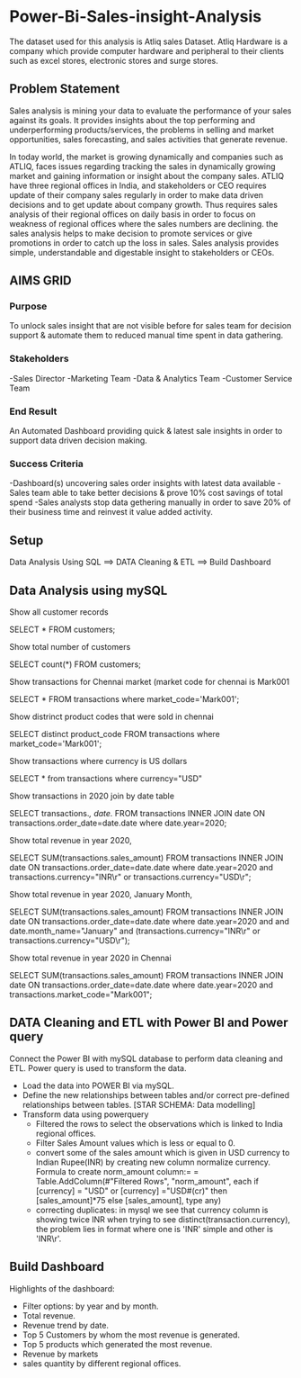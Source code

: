 # Power-Bi-Sales-insight-Analysis
The dataset used for this analysis is Atliq sales Dataset. Atliq Hardware is a company which provide computer hardware and peripheral to their clients such as excel stores, electronic stores and surge stores.

## Problem Statement

Sales analysis is mining your data to evaluate the performance of your sales against its goals. It provides insights about the top performing and underperforming products/services, the problems in selling and market opportunities, sales forecasting, and sales activities that generate revenue.

In today world, the market is growing dynamically and companies such as ATLIQ, faces issues regarding tracking the sales in dynamically growing market and gaining information or insight about the company sales. ATLIQ have three regional offices in India, and stakeholders or CEO requires update of their company sales regularly in order to make data driven decisions and to get update about company growth. Thus requires sales analysis of their regional offices on daily basis in order to focus on weakness of regional offices where the sales numbers are declining. the sales analysis helps to make decision to promote services or give promotions in order to catch up the loss in sales. Sales analysis provides simple, understandable and digestable insight to stakeholders or CEOs.

## AIMS GRID

### Purpose
To unlock sales insight that are not visible before for sales team for decision support & automate them to reduced manual time spent in data gathering.
### Stakeholders
-Sales Director
-Marketing Team
-Data & Analytics Team
-Customer Service Team
### End Result
An Automated Dashboard providing quick & latest sale insights in order to support data driven decision making.
### Success Criteria
-Dashboard(s) uncovering sales order insights with latest data available
-Sales team able to take better decisions & prove 10% cost savings of total spend
-Sales analysts stop data gethering manually in order to save 20% of their business time and reinvest it value added activity.


## Setup

Data Analysis Using SQL ==>  DATA Cleaning & ETL ==> Build Dashboard

## Data Analysis using mySQL
Show all customer records

SELECT * FROM customers;

Show total number of customers

SELECT count(*) FROM customers;

Show transactions for Chennai market (market code for chennai is Mark001

SELECT * FROM transactions where market_code='Mark001';

Show distrinct product codes that were sold in chennai

SELECT distinct product_code FROM transactions where market_code='Mark001';

Show transactions where currency is US dollars

SELECT * from transactions where currency="USD"

Show transactions in 2020 join by date table

SELECT transactions.*, date.* FROM transactions INNER JOIN date ON transactions.order_date=date.date where date.year=2020;

Show total revenue in year 2020,

SELECT SUM(transactions.sales_amount) FROM transactions INNER JOIN date ON transactions.order_date=date.date where date.year=2020 and transactions.currency="INR\r" or transactions.currency="USD\r";

Show total revenue in year 2020, January Month,

SELECT SUM(transactions.sales_amount) FROM transactions INNER JOIN date ON transactions.order_date=date.date where date.year=2020 and and date.month_name="January" and (transactions.currency="INR\r" or transactions.currency="USD\r");

Show total revenue in year 2020 in Chennai

SELECT SUM(transactions.sales_amount) FROM transactions INNER JOIN date ON transactions.order_date=date.date where date.year=2020 and transactions.market_code="Mark001";

## DATA Cleaning and ETL with Power BI and Power query
Connect the Power BI with mySQL database to perform data cleaning and ETL. Power query is used to transform the data.

- Load the data into POWER BI via mySQL.
- Define the new relationships between tables and/or correct pre-defined relationships between tables. [STAR SCHEMA: Data modelling]
- Transform data using powerquery
  - Filtered the rows to select the observations which is linked to India regional offices.
  - Filter Sales Amount values which is less or equal to 0.
  - convert some of the sales amount which is given in USD currency to Indian Rupee(INR) by creating new column normalize        currency. Formula to create norm_amount column:=
  = Table.AddColumn(#"Filtered Rows", "norm_amount", each if [currency] = "USD" or [currency] ="USD#(cr)" then [sales_amount]*75 else [sales_amount], type any)
  - correcting duplicates: in mysql we see that currency column is showing twice INR when trying to see distinct(transaction.currency), the problem lies in format where one is 'INR' simple and other is 'INR\r'.

## Build Dashboard
Highlights of the dashboard:
- Filter options: by year and by month.
- Total revenue.
- Revenue trend by date.
- Top 5 Customers by whom the most revenue is generated.
- Top 5 products which generated the most revenue.
- Revenue by markets
- sales quantity by different regional offices.
